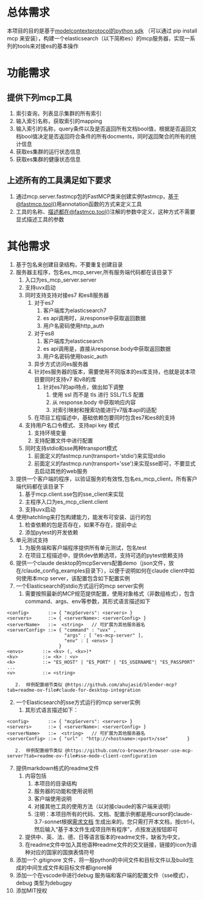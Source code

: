 # 总体需求
本项目的目的是基于[modelcontextprotocol的python sdk](https://github.com/modelcontextprotocol/python-sdk)
（可以通过
pip install mcp
来安装），构建一个elasticsearch（以下简称es）的mcp服务器，实现一系列的tools来对接es的基本操作

# 功能需求
## 提供下列mcp工具
1. 索引查询，列表显示集群的所有索引
2. 输入索引名称，获取索引的mapping
3. 输入索引的名称，query条件以及是否返回所有文档bool值，根据是否返回文档bool值决定是否返回符合条件的所有docments，同时返回聚合的所有的统计信息
4. 获取es集群的运行状态信息
5. 获取es集群的健康状态信息
## 上述所有的工具满足如下要求
1. 通过mcp.server.fastmcp包的FastMCP类来创建实例fastmcp，基于@fastmcp.tool()用annotation函数的方式来定义工具
2. 工具的名称、描述都在@fastmcp.tool()注解的参数中定义，这种方式不需要显式描述工具的参数

# 其他需求
1. 基于包名来创建目录结构，不要重复创建目录
2. 服务器主程序，包名es_mcp_server,所有服务端代码都在该目录下
   1. 入口为es_mcp_server.server
   2. 支持uvx启动
   3. 同时支持支持对接es7 和es8服务器
      1. 对于es7
         1. 客户端库为elasticsearch7
         2. es api调用时，从response中获取返回数据
         3. 用户名密码使用http_auth
      2. 对于es8
         1. 客户端库为elasticsearch
         2. es api调用是，直接从response.body中获取返回数据
         3. 用户名密码使用basic_auth
      3. 异步方式访问es服务器
      4. 针对es服务器的版本，需要使用不同版本的es库支持，也就是说本项目要同时支持v7 和v8的库
         1. 针对es7的api特点，做出如下调整
            1. 使用 ssl 而不是 tls 进行 SSL/TLS 配置
            2. 从 response.body 中获取响应内容
            3. 对索引映射和搜索功能进行v7版本api的适配
      5. 在项目工程描述中，基础依赖包要同时包含es7和es8的支持
   4. 支持用户名口令模式、支持api key 模式
      1. 支持环境变量
      2. 支持配置文件中进行配置
   5. 同时支持stdio和sse两种transport模式
      1. 前面定义的fastmcp.run(transport='stdio')来实现stdio
      2. 前面定义的fastmcp.run(transport='sse')来实现sse即可，不要显式去启动其他的web服务
3. 提供一个客户端的程序，以验证服务的有效性,包名es_mcp_client，所有客户端代码都在该目录下
   1. 基于mcp.client.sse包的sse_client来实现
   2. 主程序入口为es_mcp_client.client
   3. 支持uvx启动
4. 使用hatchling来打包构建能力，能发布可安装、运行的包
   1. 检查依赖的包是否存在，如果不存在，提前中止
   2. 添加pytest的开发依赖
5. 单元测试支持
   1. 为服务端和客户端程序提供所有单元测试，包名test
   2. 在项目工程描述中，提供dev依赖选项，支持可选的pytest依赖支持
6.  提供一个claude desktop的mcpServers配置demo（json文件，放在/claude_config_examples目录下），以便于说明如何在claude client中如何使用本mcp server，该配置包含如下配置实例
   1.  一个Elasticsearch的stdio方式运行的mcp server实例
       1.  需要按照最新的MCP规范提供配置，使用对象格式（非数组格式），包含command、args、env等参数，其形式语言描述如下
   
   
   ``` bnf
   <config>       ::= { "mcpServers": <servers> }
   <servers>      ::= { <serverName>: <serverConfig> }
   <serverName>   ::=  <string>   // 可扩展为其他服务器名
   <serverConfig> ::= { "command" : "uvx" ,
                        "args" : [ "es-mcp-server" ],
                        "env" : [ <envs> ]
                      }  
   <envs>       ::= <kv> (, <kv>)*
   <kv>         ::= <k> : <v>
   <k>          ::= "ES_HOST" | "ES_PORT" | "ES_USERNAME"| "ES_PASSPORT" ...
   <v>          ::= <string>

   ```

       2.  样例配置细节类似 @https://github.com/ahujasid/blender-mcp?tab=readme-ov-file#claude-for-desktop-integration
   2.  一个Elasticsearch的sse方式运行的mcp server实例
       1.  其形式语言描述如下：
   ``` bnf
   <config>       ::= { "mcpServers": <servers> }
   <servers>      ::= { <serverName>: <serverConfig> }
   <serverName>   ::=  <string>   // 可扩展为其他服务器名
   <serverConfig> ::= { "url" : "http://<hostname>:<port>/sse"       }  
   ```
       2.  样例配置细节类似 @https://github.com/co-browser/browser-use-mcp-server?tab=readme-ov-file#sse-mode-client-configuration
7.  提供markdown格式的readme文件
    1.  内容包括
        1.  本项目的目录结构
        2.  服务器的功能和使用说明
        3.  客户端使用说明
        4.  对接其他工具的使用方法（以对接claude的客户端来说明）
        5.  注明：本项目所有的代码、文档、配置示例都是用cursor的claude-3.7-sonnet根据[需求文档](/docs/requires.md) 生成出来的。您只需打开本文档，按ctrl-l， 然后输入“基于本文件生成项目所有程序”，点按发送按钮即可
    2.  提供中、英、法、德、日等语言版本的readme文件，缺省为中文，
    3.  在readme文件中加入其他语种readme文件的交叉链接，链接的icon为语种对应的国家的国旗表情符号
8.  添加一个.gitignore 文件，将一般python的中间文件和目标文件以及build生成的中间生成文件和目标文件都ignore掉
9.  添加一个在vscode中进行debug 服务端和客户端的配置文件（sse模式），debug 类型为debugpy
10. 添加MIT授权
   


